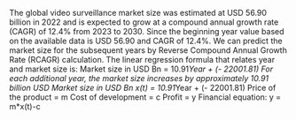 The global video surveillance market size was estimated at USD 56.90 billion in 2022 and is expected to grow at a compound annual growth rate (CAGR) of 12.4% from 2023 to 2030.
Since the beginning year value based on the available data is USD 56.90 and CAGR of 12.4%.
We can predict the market size for the subsequent years by Reverse Compound Annual Growth Rate (RCAGR) calculation.
The linear regression formula that relates year and market size is:
Market size in USD Bn  = 10.91*Year + (- 22001.81)
For each additional year, the market size increases by approximately 10.91 billion USD
Market size in USD Bn x(t)  = 10.91*Year + (- 22001.81)
Price of the product = m
Cost of development = c
Profit = y
Financial equation:
y = m*x(t)-c
